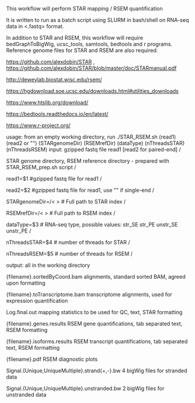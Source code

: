 This workflow will perform STAR mapping / RSEM quantification

It is written to run as a batch script <sbatch> using SLURM in bash/shell on RNA-seq data in <.fastq> format. 

In addition to STAR and RSEM, this workflow will require bedGraphToBigWig, ucsc_tools, samtools, bedtools and r programs.
Reference genome files for STAR and RSEM are also required. 

https://github.com/alexdobin/STAR  ,   https://github.com/alexdobin/STAR/blob/master/doc/STARmanual.pdf

http://deweylab.biostat.wisc.edu/rsem/

https://hgdownload.soe.ucsc.edu/downloads.html#utilities_downloads

https://www.htslib.org/download/

https://bedtools.readthedocs.io/en/latest/

https://www.r-project.org/

usage: from an empty working directory, run ./STAR_RSEM.sh (read1) (read2 or "") (STARgenomeDir) (RSEMrefDir) (dataType) (nThreadsSTAR) (nThreadsRSEM) input: gzipped fastq file read1 [read2 for paired-end] /

STAR genome directory, RSEM reference directory - prepared with STAR_RSEM_prep.sh script / 

read1=$1 #gzipped fastq file for read1 /

read2=$2 #gzipped fastq file for read1, use "" if single-end /

STARgenomeDir=/< > # Full path to STAR index /

RSEMrefDir=/< >  # Full path to RSEM index /

dataType=$3 # RNA-seq type, possible values: str_SE str_PE unstr_SE unstr_PE /

nThreadsSTAR=$4 # number of threads for STAR /

nThreadsRSEM=$5 # number of threads for RSEM /

output: all in the working directory

{filename}.sortedByCoord.bam                   alignments, standard sorted BAM, agreed upon formatting

{filename}.toTranscriptome.bam                 transcriptome alignments, used for expression quantification

Log.final.out                                  mapping statistics to be used for QC, text, STAR formatting

{filename}.genes.results                       RSEM gene quantifications, tab separated text, RSEM formatting

{filename}.isoforms.results                    RSEM transcript quantifications, tab separated text, RSEM formatting

{filename}.pdf                                 RSEM diagnostic plots

Signal.{Unique,UniqueMultiple}.strand{+,-}.bw  4 bigWig files for stranded data

Signal.{Unique,UniqueMultiple}.unstranded.bw   2 bigWig files for unstranded data


